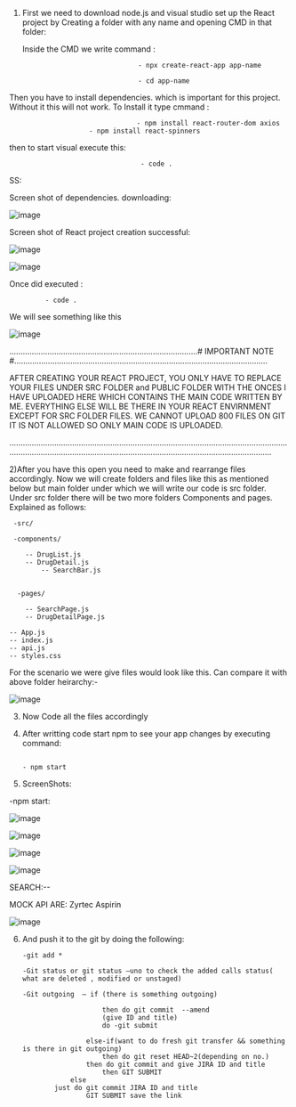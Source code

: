 
1) First we need to download node.js and visual studio set up the React project by Creating a folder with any name and opening CMD in that folder:


   Inside the CMD we write command :
   
                                    - npx create-react-app app-name
   
                                    - cd app-name

Then you have to install dependencies. which is important for this project. Without it this will not work. To Install it type cmmand :

                                    - npm install react-router-dom axios
				        - npm install react-spinners


	 
then to start visual execute this:       

                                     - code . 
   
   SS:
   
   Screen shot of dependencies. downloading:
   
   ![image](https://github.com/Sj-02-8/Sudhanshu-Jain/assets/125282717/c6abb9b6-aa18-49c0-83d9-ccc481ac5d55)


   Screen shot of React project creation successful:
   
![image](https://github.com/Sj-02-8/Sudhanshu-Jain/assets/125282717/17932c96-1729-403e-860a-a0019ef34e2c)

![image](https://github.com/Sj-02-8/Sudhanshu-Jain/assets/125282717/fe624c13-ea06-40be-b277-71e03531f9af)


Once did executed :  
                    
		     - code .  

We will see something like this

![image](https://github.com/Sj-02-8/Sudhanshu-Jain/assets/125282717/9f791753-45cf-44f1-9d63-136664aadc26)





....................................................................................# IMPORTANT NOTE #................................................................................................................. 

AFTER CREATING YOUR REACT PROJECT, YOU ONLY HAVE TO REPLACE YOUR FILES UNDER SRC FOLDER and PUBLIC FOLDER WITH THE ONCES I HAVE UPLOADED HERE WHICH CONTAINS THE MAIN CODE WRITTEN BY ME. EVERYTHING ELSE WILL BE THERE IN YOUR REACT ENVIRNMENT EXCEPT FOR SRC FOLDER FILES. WE CANNOT UPLOAD 800 FILES ON GIT IT IS NOT ALLOWED SO ONLY MAIN CODE IS UPLOADED.

.................................................................................................................................................................................................................................................


2)After you have this open you need to make and rearrange files accordingly. Now we will create folders and files like this as mentioned below but main folder under which we will write our code is src folder. Under src folder there will be two more folders Components and pages. Explained as follows:


     -src/
 
     -components/
     		
   		-- DrugList.js
   	 	-- DrugDetail.js
            -- SearchBar.js
     
    
      -pages/
      
   	 	-- SearchPage.js
   	 	-- DrugDetailPage.js
   
    -- App.js
    -- index.js
    -- api.js
    -- styles.css

For the scenario we were give files would look like this. Can compare it with above folder heirarchy:-

![image](https://github.com/Sj-02-8/Sudhanshu-Jain/assets/125282717/359d9ec6-c554-4d22-bf3d-760d03530ca7)



3) Now Code all the files accordingly
4) After writting code start npm to see your app changes by executing command:
 
                                                                           - npm start


7) ScreenShots:
   
-npm start:

![image](https://github.com/Sj-02-8/Sudhanshu-Jain/assets/125282717/69ffdddf-398e-4236-869d-2edd808f756e)

![image](https://github.com/Sj-02-8/Sudhanshu-Jain/assets/125282717/1001d265-1cb3-4a5b-9fd6-5829e6ec74ff)

![image](https://github.com/Sj-02-8/Sudhanshu-Jain/assets/125282717/4e7aeebc-4934-420a-ae3e-4181dee0178d)




![image](https://github.com/Sj-02-8/Sudhanshu-Jain/assets/125282717/991b3d21-2e28-4992-9af4-28ee254dee70)



SEARCH:--

MOCK API ARE: 
Zyrtec
Aspirin

![image](https://github.com/Sj-02-8/Sudhanshu-Jain/assets/125282717/14e4c044-9a59-4d53-9e2e-7c9ef6a90ed5)


6)  And push it to the git by doing the following:

        -git add *
     
        -Git status or git status –uno to check the added calls status( what are deleted , modified or unstaged)
   
        -Git outgoing  – if (there is something outgoing)
    
                     		then do git commit  --amend
                     		(give ID and title)
                     		do -git submit
    
                        else-if(want to do fresh git transfer && something is there in git outgoing)
                        	then do git reset HEAD~2(depending on no.)
	                   	then do git commit and give JIRA ID and title
                     		then GIT SUBMIT  
               		else
	  			just do git commit JIRA ID and title
	                  	GIT SUBMIT save the link      





